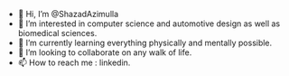 - 👋 Hi, I’m @ShazadAzimulla
- 👀 I’m interested in computer science and automotive design as well as biomedical sciences.
- 🌱 I’m currently learning everything physically and mentally possible.
- 💞️ I’m looking to collaborate on any walk of life.
- 📫 How to reach me : linkedin.

<!---
ShazadAzimulla/ShazadAzimulla is a ✨ special ✨ repository because its `README.md` (this file) appears on your GitHub profile.
You can click the Preview link to take a look at your changes.
--->
